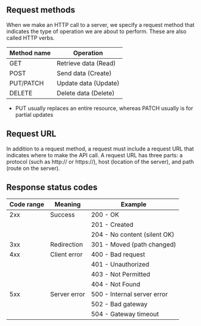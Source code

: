 ## Request methods
When we make an HTTP call to a server, we specify a request method that indicates the type of operation we are about to perform. These are also called HTTP verbs.

| Method name |	Operation |
| ------------- | -----------|
| GET	| Retrieve data (Read)|
|POST	|Send data (Create)
|PUT/PATCH|	Update data (Update)
 DELETE| 	Delete data (Delete)

* PUT usually replaces an entire resource, whereas PATCH usually is for partial updates


## Request URL
In addition to a request method, a request must include a request URL that indicates where to make the API call. A request URL has three parts: a protocol (such as http:// or https://), host (location of the server), and path (route on the server).

## Response status codes

|Code range|	Meaning	|Example|
|-----|------|--------|
|2xx	|Success|	200 - OK
|||201 - Created
|||204 - No content (silent OK)
|3xx|	Redirection|	301 - Moved (path changed)|
| 4xx	|Client error	|400 - Bad request
|||401 - Unauthorized
|||403 - Not Permitted
|||404 - Not Found
|5xx|	Server error|	500 - Internal server error
|||502 - Bad gateway
|||504 - Gateway timeout
